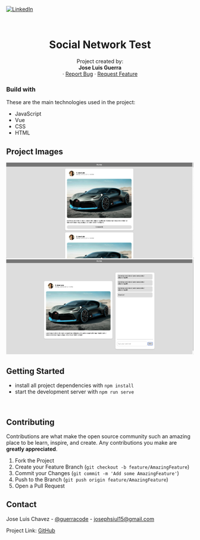 [![LinkedIn][linkedin-shield]][linkedin-url]

<br />
<p align="center">
  <h1 align="center">Social Network Test</h1>

  <p align="center">
    Project created by: </br> <strong> Jose Luis Guerra </strong>
    <br />
    ·
    <a href="https://github.com/guerracode/SocialNetworkTest/issues">Report Bug</a>
    ·
    <a href="https://github.com/guerracode/SocialNetworkTest/issues">Request Feature</a>
  </p>
</p>

### Build with

These are the main technologies used in the project:

- JavaScript
- Vue
- CSS
- HTML

## Project Images

<img src="./src/assets/home.png" alt="screenshot">
<img src="./src/assets/post.png" alt="screenshot">

<!-- GETTING STARTED -->

## Getting Started

- install all project dependencies with `npm install`
- start the development server with `npm run serve`

<!-- CONTRIBUTING -->
</br>

## Contributing

Contributions are what make the open source community such an amazing place to be learn, inspire, and create. Any contributions you make are **greatly appreciated**.

1. Fork the Project
2. Create your Feature Branch (`git checkout -b feature/AmazingFeature`)
3. Commit your Changes (`git commit -m 'Add some AmazingFeature'`)
4. Push to the Branch (`git push origin feature/AmazingFeature`)
5. Open a Pull Request

## Contact

Jose Luis Chavez - [@guerracode](https://twitter.com/guerracode) - josephsiul15@gmail.com

Project Link: [GitHub](https://github.com/guerracode/SocialNetworkTest)

<!-- LINKS -->

[linkedin-shield]: https://img.shields.io/badge/-LinkedIn-black.svg?style=flat-square&logo=linkedin&colorB=555
[linkedin-url]: https://www.linkedin.com/in/jose-luis-chavez/

